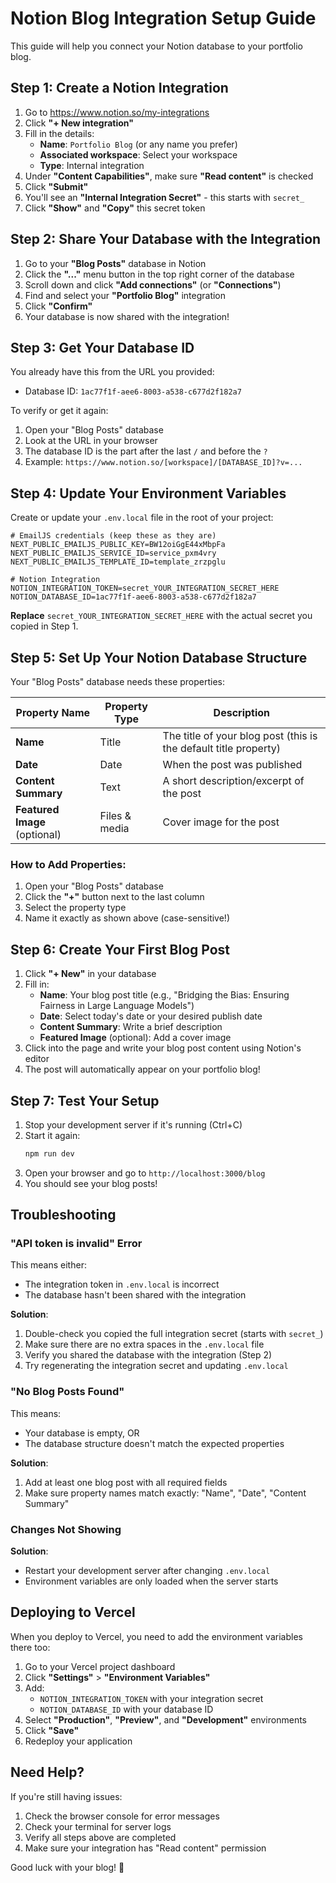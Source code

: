 # Notion Blog Integration Setup Guide

This guide will help you connect your Notion database to your portfolio blog.

## Step 1: Create a Notion Integration

1. Go to https://www.notion.so/my-integrations
2. Click **"+ New integration"**
3. Fill in the details:
   - **Name**: `Portfolio Blog` (or any name you prefer)
   - **Associated workspace**: Select your workspace
   - **Type**: Internal integration
4. Under **"Content Capabilities"**, make sure **"Read content"** is checked
5. Click **"Submit"**
6. You'll see an **"Internal Integration Secret"** - this starts with `secret_`
7. Click **"Show"** and **"Copy"** this secret token

## Step 2: Share Your Database with the Integration

1. Go to your **"Blog Posts"** database in Notion
2. Click the **"..."** menu button in the top right corner of the database
3. Scroll down and click **"Add connections"** (or **"Connections"**)
4. Find and select your **"Portfolio Blog"** integration
5. Click **"Confirm"**
6. Your database is now shared with the integration!

## Step 3: Get Your Database ID

You already have this from the URL you provided:
- Database ID: `1ac77f1f-aee6-8003-a538-c677d2f182a7`

To verify or get it again:
1. Open your "Blog Posts" database
2. Look at the URL in your browser
3. The database ID is the part after the last `/` and before the `?`
4. Example: `https://www.notion.so/[workspace]/[DATABASE_ID]?v=...`

## Step 4: Update Your Environment Variables

Create or update your `.env.local` file in the root of your project:

```env
# EmailJS credentials (keep these as they are)
NEXT_PUBLIC_EMAILJS_PUBLIC_KEY=BW12oiGgE44xMbpFa
NEXT_PUBLIC_EMAILJS_SERVICE_ID=service_pxm4vry
NEXT_PUBLIC_EMAILJS_TEMPLATE_ID=template_zrzpglu

# Notion Integration
NOTION_INTEGRATION_TOKEN=secret_YOUR_INTEGRATION_SECRET_HERE
NOTION_DATABASE_ID=1ac77f1f-aee6-8003-a538-c677d2f182a7
```

**Replace** `secret_YOUR_INTEGRATION_SECRET_HERE` with the actual secret you copied in Step 1.

## Step 5: Set Up Your Notion Database Structure

Your "Blog Posts" database needs these properties:

| Property Name | Property Type | Description |
|---------------|---------------|-------------|
| **Name** | Title | The title of your blog post (this is the default title property) |
| **Date** | Date | When the post was published |
| **Content Summary** | Text | A short description/excerpt of the post |
| **Featured Image** (optional) | Files & media | Cover image for the post |

### How to Add Properties:

1. Open your "Blog Posts" database
2. Click the **"+"** button next to the last column
3. Select the property type
4. Name it exactly as shown above (case-sensitive!)

## Step 6: Create Your First Blog Post

1. Click **"+ New"** in your database
2. Fill in:
   - **Name**: Your blog post title (e.g., "Bridging the Bias: Ensuring Fairness in Large Language Models")
   - **Date**: Select today's date or your desired publish date
   - **Content Summary**: Write a brief description
   - **Featured Image** (optional): Add a cover image
3. Click into the page and write your blog post content using Notion's editor
4. The post will automatically appear on your portfolio blog!

## Step 7: Test Your Setup

1. Stop your development server if it's running (Ctrl+C)
2. Start it again:
   ```bash
   npm run dev
   ```
3. Open your browser and go to `http://localhost:3000/blog`
4. You should see your blog posts!

## Troubleshooting

### "API token is invalid" Error

This means either:
- The integration token in `.env.local` is incorrect
- The database hasn't been shared with the integration

**Solution**:
1. Double-check you copied the full integration secret (starts with `secret_`)
2. Make sure there are no extra spaces in the `.env.local` file
3. Verify you shared the database with the integration (Step 2)
4. Try regenerating the integration secret and updating `.env.local`

### "No Blog Posts Found"

This means:
- Your database is empty, OR
- The database structure doesn't match the expected properties

**Solution**:
1. Add at least one blog post with all required fields
2. Make sure property names match exactly: "Name", "Date", "Content Summary"

### Changes Not Showing

**Solution**:
- Restart your development server after changing `.env.local`
- Environment variables are only loaded when the server starts

## Deploying to Vercel

When you deploy to Vercel, you need to add the environment variables there too:

1. Go to your Vercel project dashboard
2. Click **"Settings"** > **"Environment Variables"**
3. Add:
   - `NOTION_INTEGRATION_TOKEN` with your integration secret
   - `NOTION_DATABASE_ID` with your database ID
4. Select **"Production"**, **"Preview"**, and **"Development"** environments
5. Click **"Save"**
6. Redeploy your application

## Need Help?

If you're still having issues:
1. Check the browser console for error messages
2. Check your terminal for server logs
3. Verify all steps above are completed
4. Make sure your integration has "Read content" permission

Good luck with your blog! 🎉


